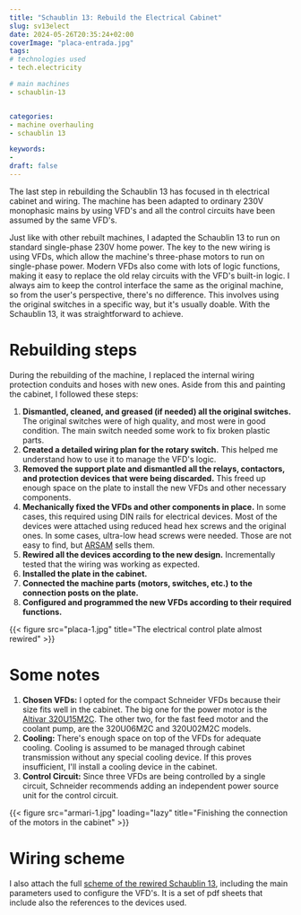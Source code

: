 ```yaml
---
title: "Schaublin 13: Rebuild the Electrical Cabinet"
slug: sv13elect
date: 2024-05-26T20:35:24+02:00
coverImage: "placa-entrada.jpg"
tags:
# technologies used
- tech.electricity

# main machines
- schaublin-13


categories:
- machine overhauling
- schaublin 13

keywords:
-
draft: false
---
```


The last step in rebuilding the Schaublin 13 has focused in th
electrical cabinet and wiring. The machine has been adapted to
ordinary 230V monophasic mains by using VFD's and all the control
circuits have been assumed by the same VFD's.

<!--more-->

Just like with other rebuilt machines, I adapted the Schaublin 13 to
run on standard single-phase 230V home power. The key to the new
wiring is using VFDs, which allow the machine's three-phase motors to
run on single-phase power. Modern VFDs also come with lots of logic
functions, making it easy to replace the old relay circuits with the
VFD's built-in logic. I always aim to keep the control interface the
same as the original machine, so from the user's perspective, there's
no difference. This involves using the original switches in a specific
way, but it's usually doable. With the Schaublin 13, it was
straightforward to achieve.

# Rebuilding steps #
	
During the rebuilding of the machine, I replaced the internal wiring
protection conduits and hoses with new ones. Aside from this and
painting the cabinet, I followed these steps:

1. **Dismantled, cleaned, and greased (if needed) all the original
   switches.** The original switches were of high quality, and most
   were in good condition. The main switch needed some work to fix
   broken plastic parts.
2. **Created a detailed wiring plan for the rotary switch.** This
   helped me understand how to use it to manage the VFD's logic.
3. **Removed the support plate and dismantled all the relays,
   contactors, and protection devices that were being discarded.**
   This freed up enough space on the plate to install the new VFDs and
   other necessary components.
4. **Mechanically fixed the VFDs and other components in place.** In
   some cases, this required using DIN rails for electrical
   devices. Most of the devices were attached using reduced head hex
   screws and the original ones. In some cases, ultra-low head screws
   were needed. Those are not easy to find, but
   [ARSAM](https://shop.arsam.es) sells them.
5. **Rewired all the devices according to the new design.**
   Incrementally tested that the wiring was working as expected.
6. **Installed the plate in the cabinet.**
7. **Connected the machine parts (motors, switches, etc.) to the
   connection posts on the plate.**
8. **Configured and programmed the new VFDs according to their
   required functions.**

{{< figure
	src="placa-1.jpg" 
	title="The electrical control plate almost rewired" >}}


# Some notes #

1. **Chosen VFDs:** I opted for the compact Schneider VFDs because
   their size fits well in the cabinet. The big one for the power
   motor is the [Altivar
   320U15M2C](https://www.se.com/us/en/product-range/63440-altivar-320-variable-frequency-drive-vfd). The
   other two, for the fast feed motor and the coolant pump, are the
   320U06M2C and 320U02M2C models.
2. **Cooling:** There's enough space on top of the VFDs for adequate
   cooling. Cooling is assumed to be managed through cabinet
   transmission without any special cooling device. If this proves
   insufficient, I'll install a cooling device in the cabinet.
3. **Control Circuit:** Since three VFDs are being controlled by a
   single circuit, Schneider recommends adding an independent power
   source unit for the control circuit.
   

{{< figure 
	src="armari-1.jpg"
	loading="lazy"
	title="Finishing the connection of the motors in the cabinet" >}}
	
# Wiring scheme #

I also attach the full [scheme of the rewired Schaublin
13](sv13-rewiring.pdf), including the main parameters used to
configure the VFD's. It is a set of pdf sheets that include also the
references to the devices used.



<!-- {{< image classes="fig-100 center clear" src="original.jpg" >}}

{< youtube id="k38Vl8QqrZE" >}}
-->

